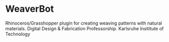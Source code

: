 # WeaverBot
Rhinoceros/Grasshopper plugin for creating weaving patterns with natural materials. Digital Design &amp; Fabrication Professorship. Karlsruhe Insititute of Technology

